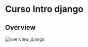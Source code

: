 # Curso Intro django
## Overview

![overview_django](https://user-images.githubusercontent.com/21146338/126917342-01c697d9-7081-4675-872a-01866c8a7bc5.PNG)

